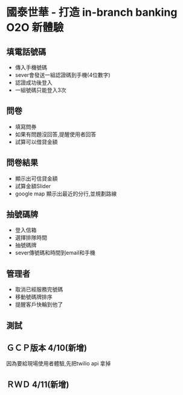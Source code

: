 # 國泰世華 - 打造 in-branch banking O2O 新體驗


## 填電話號碼
- 傳入手機號碼
- sever會發送一組認證碼到手機(4位數字)
- 認證成功後登入
- 一組號碼只能登入3次

## 問卷
- 填寫問券
- 如果有問題沒回答,提醒使用者回答
- 試算可以借貸金額


## 問卷結果
- 顯示出可信貸金額
- 試算金額Slider
- google map 顯示出最近的分行,並規劃路線

## 抽號碼牌
- 登入信箱
- 選擇排隊時間
- 抽號碼牌
- sever傳號碼和時間到email和手機

## 管理者
- 取消已經服務完號碼
- 移動號碼牌排序
- 提醒客戶快輪到他了


## 測試

##  ＧＣＰ版本 4/10(新增)
因為要給現場使用者體驗,先把twilio api 拿掉

##  ＲＷＤ 4/11(新增)
